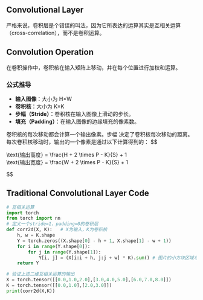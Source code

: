 ## Convolutional Layer

严格来说，卷积层是个错误的叫法，因为它所表达的运算其实是互相关运算（cross-correlation），而不是卷积运算。

## Convolution Operation

在卷积操作中，卷积核在输入矩阵上移动，并在每个位置进行加权和运算。

### 公式推导

- **输入图像**：大小为 H×W
- **卷积核**：大小为 K×K
- **步幅（Stride）**：卷积核在输入图像上滑动的步长。
- **填充（Padding）**：在输入图像的边缘填充的像素数。

卷积核的每次移动都会计算一个输出像素。步幅 决定了卷积核每次移动的距离。每次卷积核移动时，输出的一个像素是通过以下计算得到的：
$$

\text{输出高度} = \frac{H + 2 \times P - K}{S} + 1
\
\text{输出宽度} = \frac{W + 2 \times P - K}{S} + 1

$$


## Traditional Convolutional Layer Code

```python
# 互相关运算
import torch
from torch import nn
# 定义一个stride=1，padding=0的卷积层
def corr2d(X, K):   # X为输入，K为卷积核
    h, w = K.shape  
    Y = torch.zeros((X.shape[0] - h + 1, X.shape[1] - w + 1))     
    for i in range(Y.shape[0]):
        for j in range(Y.shape[1]):
            Y[i, j] = (X[i:i + h, j:j + w] * K).sum() # 图片的小方块区域与卷积核做点积
    return Y

# 验证上述二维互相关运算的输出
X = torch.tensor([[0.0,1.0,2.0],[3.0,4.0,5.0],[6.0,7.0,8.0]])
K = torch.tensor([[0.0,1.0],[2.0,3.0]])
print(corr2d(X,K))
```
